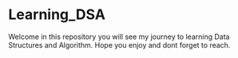 # Learning_DSA
Welcome in this repository you will see my journey to learning Data Structures and Algorithm. Hope you enjoy and dont forget to reach. 

